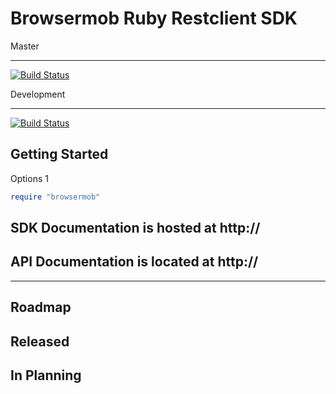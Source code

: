 Browsermob Ruby Restclient SDK
====

Master
***

[![Build Status](https://travis-ci.org/thamilton2014/browsermob_ruby.svg?branch=master)](https://travis-ci.org/thamilton2014/browsermob_ruby)

Development
***

[![Build Status](https://travis-ci.org/thamilton2014/browsermob_ruby.svg?branch=development)](https://travis-ci.org/thamilton2014/browsermob_ruby)

Getting Started
---

Options 1

```ruby
require "browsermob"
```

SDK Documentation is hosted at http://
---

API Documentation is located at http://
---

* * *

Roadmap
---

Released
---

In Planning
---


